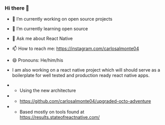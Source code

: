 ### Hi there 👋

- 🔭 I’m currently working on open source projects
- 🌱 I’m currently learning open source
- 💬 Ask me about React Native
- 📫 How to reach me: https://instagram.com/carlosalmonte04
- 😄 Pronouns: He/him/his

- I am also working on a react native project which will should serve as a boilerplate for well tested and production ready react native apps.
- - Using the new architecture
- - https://github.com/carlosalmonte04/upgraded-octo-adventure
- - Based mostly on tools found at https://results.stateofreactnative.com/
